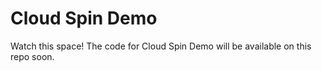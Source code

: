 # Cloud Spin Demo

Watch this space!
The code for Cloud Spin Demo will be available on this repo soon.
